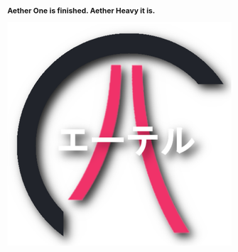 ### Aether One is finished. Aether Heavy it is.
<div align="center">
  <img align="center" src="documentation/logo/logoNewJapaneseText.png" />
</div>
